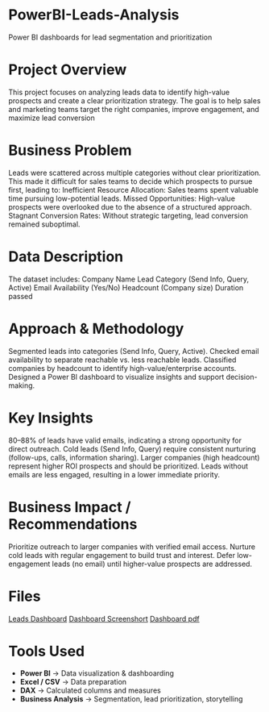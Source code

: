 # PowerBI-Leads-Analysis
Power BI dashboards for lead segmentation and prioritization
# Project Overview
This project focuses on analyzing leads data to identify high-value prospects and create a clear prioritization strategy. The goal is to help sales and marketing teams target the right companies, improve engagement, and maximize lead conversion

# Business Problem
Leads were scattered across multiple categories without clear prioritization. This made it difficult for sales teams to decide which prospects to pursue first, leading to:
Inefficient Resource Allocation: Sales teams spent valuable time pursuing low-potential leads.
Missed Opportunities: High-value prospects were overlooked due to the absence of a structured approach.
Stagnant Conversion Rates: Without strategic targeting, lead conversion remained suboptimal.

# Data Description
The dataset includes:
Company Name
Lead Category (Send Info, Query, Active)
Email Availability (Yes/No)
Headcount (Company size)
Duration passed 

# Approach & Methodology
Segmented leads into categories (Send Info, Query, Active).
Checked email availability to separate reachable vs. less reachable leads.
Classified companies by headcount to identify high-value/enterprise accounts.
Designed a Power BI dashboard to visualize insights and support decision-making.

# Key Insights
80–88% of leads have valid emails, indicating a strong opportunity for direct outreach.
Cold leads (Send Info, Query) require consistent nurturing (follow-ups, calls, information sharing).
Larger companies (high headcount) represent higher ROI prospects and should be prioritized.
Leads without emails are less engaged, resulting in a lower immediate priority.

# Business Impact / Recommendations
Prioritize outreach to larger companies with verified email access.
Nurture cold leads with regular engagement to build trust and interest.
Defer low-engagement leads (no email) until higher-value prospects are addressed.

# Files
[Leads Dashboard](Bussiness_analysis.pbix)
[Dashboard Screenshort](dashboard_screenshots/)
[Dashboard pdf](Bussiness_analysis1)

# Tools Used
- **Power BI** → Data visualization & dashboarding  
- **Excel / CSV** → Data preparation  
- **DAX** → Calculated columns and measures  
- **Business Analysis** → Segmentation, lead prioritization, storytelling 


 

 




